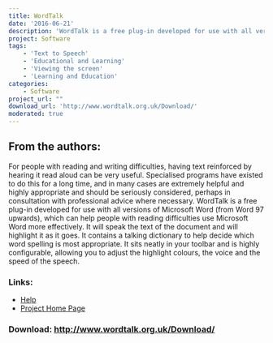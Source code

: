 ```yaml
---
title: WordTalk
date: '2016-06-21'
description: 'WordTalk is a free plug-in developed for use with all versions of Microsoft Word (from Word 97 upwards), which can help people with reading difficulties use Microsoft Word more effectively.'
project: Software
tags:
    - 'Text to Speech'
    - 'Educational and Learning'
    - 'Viewing the screen'
    - 'Learning and Education'
categories:
    - Software
project_url: ""
download_url: 'http://www.wordtalk.org.uk/Download/'
moderated: true
---
```

From the authors:
-----------------

 For people with reading and writing difficulties, having text reinforced by hearing it read aloud can be very useful. Specialised programs have existed to do this for a long time, and in many cases are extremely helpful and highly appropriate and should be seriously considered, perhaps in consultation with professional advice where necessary. WordTalk is a free plug-in developed for use with all versions of Microsoft Word (from Word 97 upwards), which can help people with reading difficulties use Microsoft Word more effectively. It will speak the text of the document and will highlight it as it goes. It contains a talking dictionary to help decide which word spelling is most appropriate. It sits neatly in your toolbar and is highly configurable, allowing you to adjust the highlight colours, the voice and the speed of the speech.

  

### Links:
- <a href="http://callcentre.education.ed.ac.uk/wordtalk/html/faq.html">Help</a>
- <a href="http://www.wordtalk.org.uk/">Project Home Page</a>

### Download: http://www.wordtalk.org.uk/Download/ 